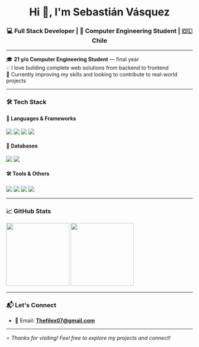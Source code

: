 <h1 align="center">Hi 👋, I'm Sebastián Vásquez</h1>
<h3 align="center">💻 Full Stack Developer | 🧠 Computer Engineering Student | 🇨🇱 Chile</h3>

---

🎓 **21 y/o Computer Engineering Student** — final year  
💡 I love building complete web solutions from backend to frontend  
🚀 Currently improving my skills and looking to contribute to real-world projects  

---

### 🛠️ Tech Stack

#### 🚀 Languages & Frameworks
<p>
  <img src="https://img.shields.io/badge/Python-3670A0?style=for-the-badge&logo=python&logoColor=white" />
  <img src="https://img.shields.io/badge/JavaScript-F7DF1E?style=for-the-badge&logo=javascript&logoColor=black" />
  <img src="https://img.shields.io/badge/React-20232A?style=for-the-badge&logo=react&logoColor=61DAFB" />
  <img src="https://img.shields.io/badge/Django-092E20?style=for-the-badge&logo=django&logoColor=white" />
</p>

#### 🧩 Databases
<p>
  <img src="https://img.shields.io/badge/MySQL-005C84?style=for-the-badge&logo=mysql&logoColor=white" />
  <img src="https://img.shields.io/badge/MongoDB-4EA94B?style=for-the-badge&logo=mongodb&logoColor=white" />
</p>

#### 🛠️ Tools & Others
<p>
  <img src="https://img.shields.io/badge/TailwindCSS-06B6D4?style=for-the-badge&logo=tailwindcss&logoColor=white" />
  <img src="https://img.shields.io/badge/Node.js-339933?style=for-the-badge&logo=nodedotjs&logoColor=white" />
  <img src="https://img.shields.io/badge/Git-F05032?style=for-the-badge&logo=git&logoColor=white" />
  <img src="https://img.shields.io/badge/GitHub-181717?style=for-the-badge&logo=github&logoColor=white" />
</p>

---

### 📈 GitHub Stats

<p>
  <img src="https://github-readme-stats.vercel.app/api?username=YOUR_USERNAME&show_icons=true&theme=radical" height="170" />
  <img src="https://github-readme-stats.vercel.app/api/top-langs/?username=YOUR_USERNAME&layout=compact&theme=radical" height="170"/>
</p>

---

### 📬 Let's Connect

- 📧 Email: **Thefilex07@gmail.com**  


---

⭐️ *Thanks for visiting! Feel free to explore my projects and connect!*
